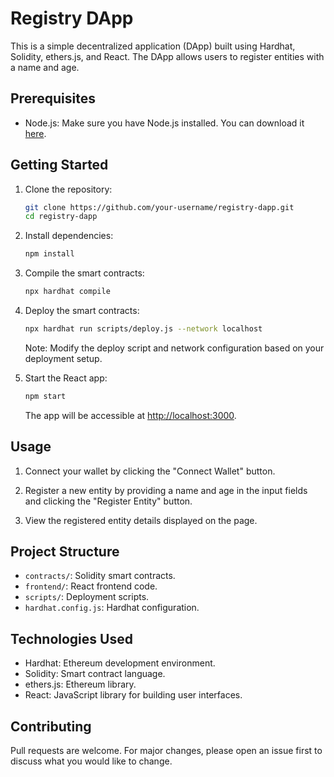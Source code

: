 # Registry DApp

This is a simple decentralized application (DApp) built using Hardhat, Solidity, ethers.js, and React. The DApp allows users to register entities with a name and age.

## Prerequisites

- Node.js: Make sure you have Node.js installed. You can download it [here](https://nodejs.org/).

## Getting Started

1. Clone the repository:

   ```bash
   git clone https://github.com/your-username/registry-dapp.git
   cd registry-dapp
   ```

2. Install dependencies:

   ```bash
   npm install
   ```

3. Compile the smart contracts:

   ```bash
   npx hardhat compile
   ```

4. Deploy the smart contracts:

   ```bash
   npx hardhat run scripts/deploy.js --network localhost
   ```

   Note: Modify the deploy script and network configuration based on your deployment setup.

5. Start the React app:

   ```bash
   npm start
   ```

   The app will be accessible at [http://localhost:3000](http://localhost:3000).

## Usage

1. Connect your wallet by clicking the "Connect Wallet" button.

2. Register a new entity by providing a name and age in the input fields and clicking the "Register Entity" button.

3. View the registered entity details displayed on the page.

## Project Structure

- `contracts/`: Solidity smart contracts.
- `frontend/`: React frontend code.
- `scripts/`: Deployment scripts.
- `hardhat.config.js`: Hardhat configuration.

## Technologies Used

- Hardhat: Ethereum development environment.
- Solidity: Smart contract language.
- ethers.js: Ethereum library.
- React: JavaScript library for building user interfaces.

## Contributing

Pull requests are welcome. For major changes, please open an issue first to discuss what you would like to change.
